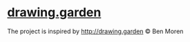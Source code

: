 # [drawing.garden](http://drawing.garden)
The project is inspired by http://drawing.garden
© Ben Moren 
